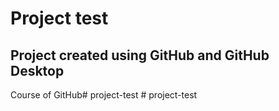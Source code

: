 # Project test
## Project created using GitHub and GitHub Desktop

Course of GitHub# project-test
#   p r o j e c t - t e s t  
 
